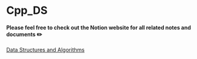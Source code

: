 # Cpp_DS
#### Please feel free to check out the Notion website for all related notes and documents :pencil2:
[Data Structures and Algorithms](https://normalized.notion.site/Data-Structures-and-Algorithms-3fd28d4c72a3464dac09e50944160cad)
